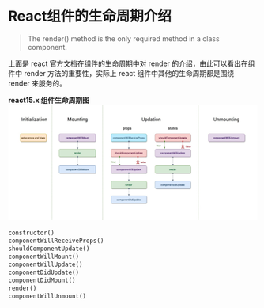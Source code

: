 # React组件的生命周期介绍

> The render() method is the only required method in a class component.

上面是 react 官方文档在组件的生命周期中对 render 的介绍，由此可以看出在组件中 render 方法的重要性，实际上 react 组件中其他的生命周期都是围绕 render 来服务的。

**react15.x 组件生命周期图**
![react15.x 组件生命周期图](https://github.com/kongyufei5039/react-docs/blob/main/image/react15.x-life-cycle.png)

```
constructor()
componentWillReceiveProps()
shouldComponentUpdate()
componentWillMount()
componentWillUpdate()
componentDidUpdate()
componentDidMount()
render()
componentWillUnmount()
```
